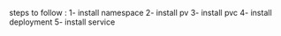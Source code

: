 steps to follow :
1- install namespace
2- install pv
3- install pvc
4- install deployment
5- install service
